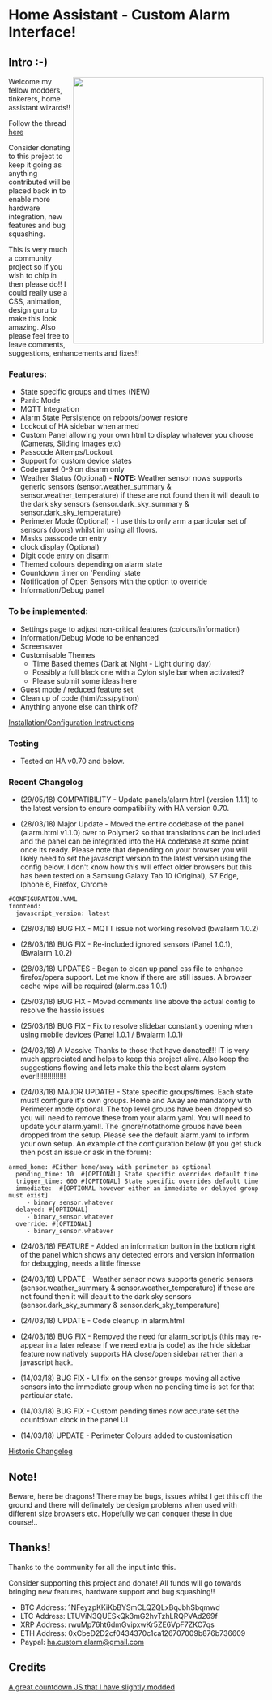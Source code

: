 # Home Assistant - Custom Alarm Interface!
## Intro :-)
<img align="right" width="376.5" height="525" src="https://github.com/gazoscalvertos/Hass-Custom-Alarm/blob/master/BTC.png">

Welcome my fellow modders, tinkerers, home assistant wizards!!

Follow the thread [here](https://community.home-assistant.io/t/yet-another-take-on-an-alarm-system/32386)

Consider donating to this project to keep it going as anything contributed will be placed back in to enable more hardware integration, new features and bug squashing.

This is very much a community project so if you wish to chip in then please do!! I could really use a CSS, animation, design guru to make this look amazing. Also please feel free to leave comments, suggestions, enhancements and fixes!!

### Features:
- State specific groups and times (NEW)
- Panic Mode
- MQTT Integration
- Alarm State Persistence on reboots/power restore
- Lockout of HA sidebar when armed
- Custom Panel allowing your own html to display whatever you choose (Cameras, Sliding Images etc)
- Passcode Attemps/Lockout
- Support for custom device states
- Code panel 0-9 on disarm only
- Weather Status (Optional) - **NOTE:** Weather sensor nows supports generic sensors (sensor.weather_summary & sensor.weather_temperature) if these are not found then it will deault to the dark sky sensors (sensor.dark_sky_summary & sensor.dark_sky_temperature)
- Perimeter Mode (Optional) - I use this to only arm a particular set of sensors (doors) whilst im using all floors.
- Masks passcode on entry
- clock display (Optional)
- Digit code entry on disarm
- Themed colours depending on alarm state
- Countdown timer on 'Pending' state
- Notification of Open Sensors with the option to override
- Information/Debug panel

### To be implemented:
- Settings page to adjust non-critical features (colours/information)
- Information/Debug Mode to be enhanced
- Screensaver
- Customisable Themes
  - Time Based themes (Dark at Night - Light during day)
  - Possibly a full black one with a Cylon style bar when activated?
  - Please submit some ideas here
- Guest mode / reduced feature set
- Clean up of code (html/css/python)
- Anything anyone else can think of?

[Installation/Configuration Instructions](guidance/configuration.md)

### Testing
- Tested on HA v0.70 and below.

### Recent Changelog
- (29/05/18) COMPATIBILITY - Update panels/alarm.html (version 1.1.1) to the latest version to ensure compatibility with HA version 0.70.

- (28/03/18) Major Update - Moved the entire codebase of the panel (alarm.html v1.1.0) over to Polymer2 so that translations can be included and the panel can be integrated into the HA codebase at some point once its ready. Please note that depending on your browser you will likely need to set the javascript version to the latest version using the config below. I don't know how this will effect older browsers but this has been tested on a Samsung Galaxy Tab 10 (Original), S7 Edge, Iphone 6, Firefox, Chrome
```
#CONFIGURATION.YAML
frontend:
  javascript_version: latest
```
- (28/03/18) BUG FIX - MQTT issue not working resolved (bwalarm 1.0.2)
- (28/03/18) BUG FIX - Re-included ignored sensors (Panel 1.0.1), (Bwalarm 1.0.2)
- (28/03/18) UPDATES - Began to clean up panel css file to enhance firefox/opera support. Let me know if there are still issues. A browser cache wipe will be required (alarm.css 1.0.1)
- (25/03/18) BUG FIX - Moved comments line above the actual config to resolve the hassio issues
- (25/03/18) BUG FIX - Fix to resolve slidebar constantly opening when using mobile devices (Panel 1.0.1 / Bwalarm 1.0.1)

- (24/03/18) A Massive Thanks to those that have donated!!! IT is very much appreciated and helps to keep this project alive. Also keep the suggestions flowing and lets make this the best alarm system ever!!!!!!!!!!!!!!!
- (24/03/18) MAJOR UPDATE! - State specific groups/times. Each state must! configure it's own groups. Home and Away are mandatory with Perimeter mode optional. The top level groups have been dropped so you will need to remove these from your alarm.yaml. You will need to update your alarm.yaml!. The ignore/notathome groups have been dropped from the setup. Please see the default alarm.yaml to inform your own setup. An example of the configuration below (if you get stuck then post an issue or ask in the forum):
```
armed_home: #Either home/away with perimeter as optional
  pending_time: 10  #[OPTIONAL] State specific overrides default time
  trigger_time: 600 #[OPTIONAL] State specific overrides default time
  immediate:  #[OPTIONAL however either an immediate or delayed group must exist]
     - binary_sensor.whatever
  delayed: #[OPTIONAL]
     - binary_sensor.whatever
  override: #[OPTIONAL]
     - binary_sensor.whatever
```
- (24/03/18) FEATURE - Added an information button in the bottom right of the panel which shows any detected errors and version information for debugging, needs a little finesse
- (24/03/18) UPDATE - Weather sensor nows supports generic sensors (sensor.weather_summary & sensor.weather_temperature) if these are not found then it will deault to the dark sky sensors (sensor.dark_sky_summary & sensor.dark_sky_temperature)
- (24/03/18) UPDATE - Code cleanup in alarm.html
- (24/03/18) BUG FIX - Removed the need for alarm_script.js (this may re-appear in a later release if we need extra js code) as the hide sidebar feature now natively supports HA close/open sidebar rather than a javascript hack.

- (14/03/18) BUG FIX - UI fix on the sensor groups moving all active sensors into the immediate group when no pending time is set for that particular state.
- (14/03/18) BUG FIX - Custom pending times now accurate set the countdown clock in the panel UI
- (14/03/18) UPDATE - Perimeter Colours added to customisation

[Historic Changelog](historic_changelog.md)

## Note!
Beware, here be dragons! There may be bugs, issues whilst I get this off the ground and there will definately be design problems when used with different size browsers etc. Hopefully we can conquer these in due course!..

## Thanks!
Thanks to the community for all the input into this.

Consider supporting this project and donate! All funds will go towards bringing new features, hardware support and bug squashing!!

- BTC Address: 1NFeyzpKKiKbBYSmCLQZQLxBqJbhSbqmwd
- LTC Address: LTUViN3QUESkQk3mG2hvTzhLRQPVAd269f
- XRP Address: rwuMp76ht6dmGvipxwKr5ZE6VpF7ZKC7qs
- ETH Address: 0xCbeD2D2cf0434370c1ca126707009b876b736609
- Paypal: ha.custom.alarm@gmail.com

## Credits
[A great countdown JS that I have slightly modded](https://github.com/johnschult/jquery.countdown360)
